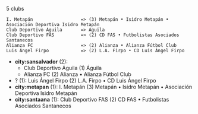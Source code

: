 5 clubs

```
I. Metapán                  => (3) Metapán • Isidro Metapán • Asociación Deportiva Isidro Metapán
Club Deportivo Águila       => Águila
Club Deportivo FAS          => (2) CD FAS • Futbolistas Asociados Santanecos
Alianza FC                  => (2) Alianza • Alianza Fútbol Club
Luis Ángel Firpo            => (2) L.A. Firpo • CD Luis Ángel Firpo
```



- **city:sansalvador** (2): 
  - Club Deportivo Águila  (1) Águila
  - Alianza FC  (2) Alianza • Alianza Fútbol Club
- ? (1): Luis Ángel Firpo  (2) L.A. Firpo • CD Luis Ángel Firpo
- **city:metapan** (1): I. Metapán  (3) Metapán • Isidro Metapán • Asociación Deportiva Isidro Metapán
- **city:santaana** (1): Club Deportivo FAS  (2) CD FAS • Futbolistas Asociados Santanecos


